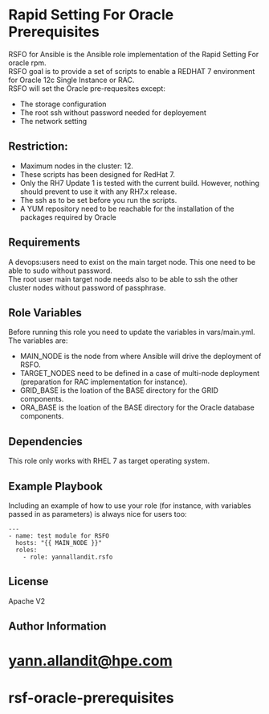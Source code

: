 Rapid Setting For Oracle Prerequisites
======================================

RSFO for Ansible is the Ansible role implementation of the Rapid Setting For oracle rpm.  
RSFO goal is to provide a set of scripts to enable a REDHAT 7 environment for Oracle 12c Single Instance or RAC.  
RSFO will set the Oracle pre-requesites except:
- The storage configuration
- The root ssh without password needed for deployement
- The network setting

Restriction:
------------

- Maximum nodes in the cluster: 12.
- These scripts has been designed for RedHat 7.
- Only the RH7 Update 1 is tested with the current build. However, nothing should prevent to use it with any RH7.x release.
- The ssh as to be set before you run the scripts.
- A YUM repository need to be reachable for the installation of the packages required by Oracle



Requirements
------------

A devops:users need to exist on the main target node. This one need to be able to sudo without password.  
The root user main target node needs also to be able to ssh the other cluster nodes without password of passphrase.

Role Variables
--------------

Before running this role you need to update the variables in vars/main.yml.  
The variables are:
- MAIN_NODE is the node from where Ansible will drive the deployment of RSFO.
- TARGET_NODES need to be defined in a case of multi-node deployment (preparation for RAC implementation for instance).
- GRID_BASE is the loation of the BASE directory for the GRID components.
- ORA_BASE is the loation of the BASE directory for the Oracle database components.

Dependencies
------------

This role only works with RHEL 7 as target operating system.

Example Playbook
----------------

Including an example of how to use your role (for instance, with variables passed in as parameters) is always nice for users too:  

   `---`  
   `- name: test module for RSFO`  
     `  hosts: "{{ MAIN_NODE }}"`  
     `  roles:`  
     `    - role: yannallandit.rsfo`  

License
-------

Apache V2

Author Information
------------------

yann.allandit@hpe.com
=======
# rsf-oracle-prerequisites
